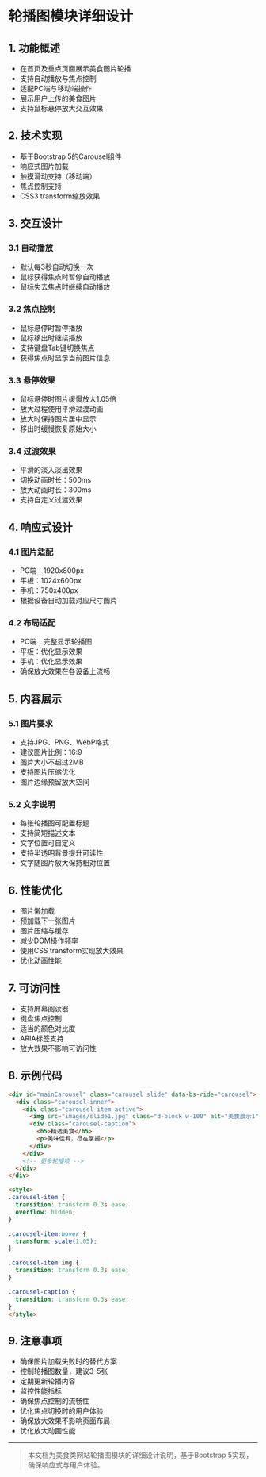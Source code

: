 # 轮播图模块详细设计

## 1. 功能概述
- 在首页及重点页面展示美食图片轮播
- 支持自动播放与焦点控制
- 适配PC端与移动端操作
- 展示用户上传的美食图片
- 支持鼠标悬停放大交互效果

## 2. 技术实现
- 基于Bootstrap 5的Carousel组件
- 响应式图片加载
- 触摸滑动支持（移动端）
- 焦点控制支持
- CSS3 transform缩放效果

## 3. 交互设计
### 3.1 自动播放
- 默认每3秒自动切换一次
- 鼠标获得焦点时暂停自动播放
- 鼠标失去焦点时继续自动播放

### 3.2 焦点控制
- 鼠标悬停时暂停播放
- 鼠标移出时继续播放
- 支持键盘Tab键切换焦点
- 获得焦点时显示当前图片信息

### 3.3 悬停效果
- 鼠标悬停时图片缓慢放大1.05倍
- 放大过程使用平滑过渡动画
- 放大时保持图片居中显示
- 移出时缓慢恢复原始大小

### 3.4 过渡效果
- 平滑的淡入淡出效果
- 切换动画时长：500ms
- 放大动画时长：300ms
- 支持自定义过渡效果

## 4. 响应式设计
### 4.1 图片适配
- PC端：1920x800px
- 平板：1024x600px
- 手机：750x400px
- 根据设备自动加载对应尺寸图片

### 4.2 布局适配
- PC端：完整显示轮播图
- 平板：优化显示效果
- 手机：优化显示效果
- 确保放大效果在各设备上流畅

## 5. 内容展示
### 5.1 图片要求
- 支持JPG、PNG、WebP格式
- 建议图片比例：16:9
- 图片大小不超过2MB
- 支持图片压缩优化
- 图片边缘预留放大空间

### 5.2 文字说明
- 每张轮播图可配置标题
- 支持简短描述文本
- 文字位置可自定义
- 支持半透明背景提升可读性
- 文字随图片放大保持相对位置

## 6. 性能优化
- 图片懒加载
- 预加载下一张图片
- 图片压缩与缓存
- 减少DOM操作频率
- 使用CSS transform实现放大效果
- 优化动画性能

## 7. 可访问性
- 支持屏幕阅读器
- 键盘焦点控制
- 适当的颜色对比度
- ARIA标签支持
- 放大效果不影响可访问性

## 8. 示例代码
```html
<div id="mainCarousel" class="carousel slide" data-bs-ride="carousel">
  <div class="carousel-inner">
    <div class="carousel-item active">
      <img src="images/slide1.jpg" class="d-block w-100" alt="美食展示1">
      <div class="carousel-caption">
        <h5>精选美食</h5>
        <p>美味佳肴，尽在掌握</p>
      </div>
    </div>
    <!-- 更多轮播项 -->
  </div>
</div>

<style>
.carousel-item {
  transition: transform 0.3s ease;
  overflow: hidden;
}

.carousel-item:hover {
  transform: scale(1.05);
}

.carousel-item img {
  transition: transform 0.3s ease;
}

.carousel-caption {
  transition: transform 0.3s ease;
}
</style>
```

## 9. 注意事项
- 确保图片加载失败时的替代方案
- 控制轮播图数量，建议3-5张
- 定期更新轮播内容
- 监控性能指标
- 确保焦点控制的流畅性
- 优化焦点切换时的用户体验
- 确保放大效果不影响页面布局
- 优化放大动画性能

---

> 本文档为美食类网站轮播图模块的详细设计说明，基于Bootstrap 5实现，确保响应式与用户体验。 